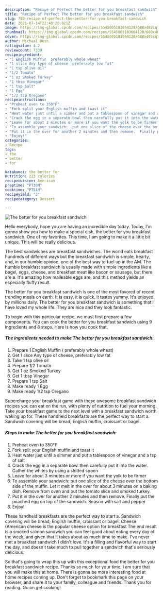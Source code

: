 ```yaml
---
description: "Recipe of Perfect The better for you breakfast sandwich"
title: "Recipe of Perfect The better for you breakfast sandwich"
slug: 780-recipe-of-perfect-the-better-for-you-breakfast-sandwich
date: 2021-07-14T22:48:20.021Z
image: https://img-global.cpcdn.com/recipes/5545005183664128/680x482cq70/the-better-for-you-breakfast-sandwich-recipe-main-photo.jpg
thumbnail: https://img-global.cpcdn.com/recipes/5545005183664128/680x482cq70/the-better-for-you-breakfast-sandwich-recipe-main-photo.jpg
cover: https://img-global.cpcdn.com/recipes/5545005183664128/680x482cq70/the-better-for-you-breakfast-sandwich-recipe-main-photo.jpg
author: Micheal Bush
ratingvalue: 4.2
reviewcount: 7339
recipeingredient:
- "1 English Muffin  preferably whole wheat"
- "1 slice Any type of cheese  preferably low fat"
- "1 tsp olive oil"
- "1/2 Tomato"
- "1 oz Smoked Turkey"
- "1 tbsp Vinegar"
- "1 tsp Salt"
- "1 Egg"
- "1/2 tsp Oregano"
recipeinstructions:
- "Preheat oven to 350°F"
- "Fork split your English muffin and toast it"
- "Heat water just until a simmer and put a tablespoon of vinegar and a tsp of salt"
- "Crack the egg in a separate bowl then carefully put it into the water.  Gather the whites by using a slotted spoon"
- "Leave for about 3 minutes or more if you want the yolk to be firmer"
- "To assemble your sandwich:  put one slice of the cheese over the bottom side  of the muffin.  Let it melt in the over for about 3 minutes on a baking dish.  Remove from oven and put the tomato slice and smoked turkey."
- "Put it in the over for another 2 minutes and then remove.  Finally put the poached egg on top of the sandwich.  Season with salt and pepper"
- "Enjoy!"
categories:
- Recipe
tags:
- the
- better
- for

katakunci: the better for 
nutrition: 223 calories
recipecuisine: American
preptime: "PT30M"
cooktime: "PT51M"
recipeyield: "2"
recipecategory: Dessert

---
```



![The better for you breakfast sandwich](https://img-global.cpcdn.com/recipes/5545005183664128/680x482cq70/the-better-for-you-breakfast-sandwich-recipe-main-photo.jpg)

Hello everybody, hope you are having an incredible day today. Today, I'm gonna show you how to make a special dish, the better for you breakfast sandwich. One of my favorites. This time, I am going to make it a little bit unique. This will be really delicious.

The best sandwiches are breakfast sandwiches. The world eats breakfast hundreds of different ways but the breakfast sandwich is simple, hearty, and, in our humble opinion, one of the best way to fuel up in the AM. The humble breakfast sandwich is usually made with simple ingredients like a bagel, eggs, cheese, and breakfast meat like bacon or sausage, but there are a. It&#39;s amazing how malleable eggs are, and this method yields an especially fluffy result.

The better for you breakfast sandwich is one of the most favored of recent trending meals on earth. It is easy, it is quick, it tastes yummy. It's enjoyed by millions daily. The better for you breakfast sandwich is something that I have loved my whole life. They are nice and they look fantastic.


To begin with this particular recipe, we must first prepare a few components. You can cook the better for you breakfast sandwich using 9 ingredients and 8 steps. Here is how you cook that.

<!--inarticleads1-->

##### The ingredients needed to make The better for you breakfast sandwich:

1. Prepare 1 English Muffin ( preferably whole wheat)
1. Get 1 slice Any type of cheese,  preferably low fat
1. Take 1 tsp olive oil
1. Prepare 1/2 Tomato
1. Get 1 oz Smoked Turkey
1. Get 1 tbsp Vinegar
1. Prepare 1 tsp Salt
1. Make ready 1 Egg
1. Make ready 1/2 tsp Oregano


Supercharge your breakfast game with these awesome breakfast sandwich recipes you can eat on the run, with plenty of nutrition to fuel your morning. Take your breakfast game to the next level with a breakfast sandwich worth waking up for. These handheld breakfasts are the perfect way to start a. Sandwich covering will be bread, English muffin, croissant or bagel. 

<!--inarticleads2-->

##### Steps to make The better for you breakfast sandwich:

1. Preheat oven to 350°F
1. Fork split your English muffin and toast it
1. Heat water just until a simmer and put a tablespoon of vinegar and a tsp of salt
1. Crack the egg in a separate bowl then carefully put it into the water.  Gather the whites by using a slotted spoon
1. Leave for about 3 minutes or more if you want the yolk to be firmer
1. To assemble your sandwich:  put one slice of the cheese over the bottom side  of the muffin.  Let it melt in the over for about 3 minutes on a baking dish.  Remove from oven and put the tomato slice and smoked turkey.
1. Put it in the over for another 2 minutes and then remove.  Finally put the poached egg on top of the sandwich.  Season with salt and pepper
1. Enjoy!


These handheld breakfasts are the perfect way to start a. Sandwich covering will be bread, English muffin, croissant or bagel. Cheese (American cheese is the popular cheese option for breakfast The end result is a smoked salmon sandwich you can feel good about eating every day of the week, and given that it takes about as much time to make. I&#39;ve never met a breakfast sandwich I didn&#39;t love. It&#39;s a filling and flavorful way to start the day, and doesn&#39;t take much to pull together a sandwich that&#39;s seriously delicious. 

So that's going to wrap this up with this exceptional food the better for you breakfast sandwich recipe. Thanks so much for your time. I am sure that you will make this at home. There is gonna be more interesting food at home recipes coming up. Don't forget to bookmark this page on your browser, and share it to your family, colleague and friends. Thank you for reading. Go on get cooking!
